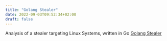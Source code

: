 ```yaml
---
title: "Golang Stealer"
date: 2022-09-03T09:52:34+02:00
draft: false
---
```


Analysis of a stealer targeting Linux Systems, written in Go
[Golang Stealer](/static/golang_stealer.pdf)
